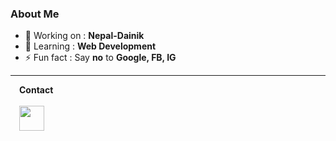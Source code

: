 ### About Me

- 🔭 Working on :  <b>Nepal-Dainik</b>
- 🌱 Learning : <b>Web Development</b>
- ⚡ Fun fact      :    Say <b>no</b> to <b>Google, FB, IG</b>
<hr>
&emsp;<b>Contact</b>
<br><br>
&emsp;<a href="https://matrix.to/#/@heheboii:matrix.org"><img src="https://i.postimg.cc/gkRztpzZ/matrix.png" height="40px"></a>
